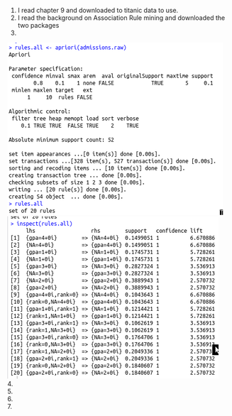 1. I read chapter 9 and downloaded to titanic data to use.<br>
2. I read the background on Association Rule mining and downloaded the two packages<br>
3. <br>
![apriori](screenshot-area-2017-03-10-133557.png)<br>
![inspect rules](screenshot-area-2017-03-11-092206.png)<br>
4.<br>
5.<br>
6.<br>
7.<br>
